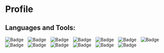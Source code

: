 # Profile

## Languages and Tools:

<div style="white-space: nowrap;">
  <img alt="Badge" style="margin-right: 10px;" src="https://img.shields.io/badge/python%20-%2314354C.svg?&style=for-the-badge&logo=python&logoColor=white"/>
  <img alt="Badge" style="margin-right: 10px;" src="https://img.shields.io/badge/jupyter_notebook%20-%23F37626.svg?&style=for-the-badge&logo=jupyter&logoColor=white"/>
  <img alt="Badge" style="margin-right: 10px;" src="https://img.shields.io/badge/node.js%20-%2343853D.svg?&style=for-the-badge&logo=node.js&logoColor=white"/>
  <img alt="Badge" style="margin-right: 10px;" src="https://img.shields.io/badge/javascript%20-%23323330.svg?&style=for-the-badge&logo=javascript&logoColor=%23F7DF1E"/>
  <img alt="Badge" style="margin-right: 10px;" src="https://img.shields.io/badge/dart-%230175C2.svg?&style=for-the-badge&logo=dart&logoColor=white"/>
  <img alt="Badge" style="margin-right: 10px;" src="https://img.shields.io/badge/flutter-%2302569B.svg?&style=for-the-badge&logo=flutter&logoColor=white"/>
  <img alt="Badge" style="margin-right: 10px;" src="https://img.shields.io/badge/c%2B%2B-%2300599C.svg?&style=for-the-badge&logo=c%2B%2B&logoColor=white"/>
</div>

<div style="white-space: nowrap;">
  <img alt="Badge" style="margin-right: 10px;" src="https://img.shields.io/badge/pytorch-%23EE4C2C.svg?&style=for-the-badge&logo=pytorch&logoColor=white"/>
  <img alt="Badge" style="margin-right: 10px;" src="https://img.shields.io/badge/keras-%23D00000.svg?&style=for-the-badge&logo=keras&logoColor=white"/>
  <img alt="Badge" style="margin-right: 10px;" src="https://img.shields.io/badge/tensorflow-%23FF6F00.svg?&style=for-the-badge&logo=tensorflow&logoColor=white"/>
  <img alt="Badge" style="margin-right: 10px;" src="https://img.shields.io/badge/opencv%20-%23FFBB00.svg?&style=for-the-badge&logo=Canonical&logoColor=white"/>
  <img alt="Badge" style="margin-right: 10px;" src="https://img.shields.io/badge/flask%20-%23000.svg?&style=for-the-badge&logo=flask&logoColor=white"/>
  <img alt="Badge" style="margin-right: 10px;" src="https://img.shields.io/badge/shell_script%20-%23121011.svg?&style=for-the-badge&logo=gnu-bash&logoColor=white"/>
</div>


